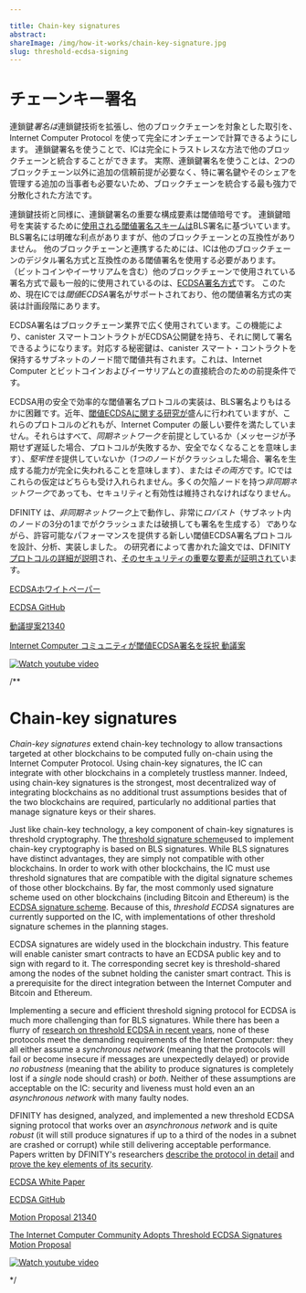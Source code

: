 ```yaml
---

title: Chain-key signatures
abstract:
shareImage: /img/how-it-works/chain-key-signature.jpg
slug: threshold-ecdsa-signing
---
```

# チェーンキー署名

連鎖鍵*署名は*連鎖鍵技術を拡張し、他のブロックチェーンを対象とした取引を、Internet Computer Protocol を使って完全にオンチェーンで計算できるようにします。
連鎖鍵署名を使うことで、ICは完全にトラストレスな方法で他のブロックチェーンと統合することができます。
実際、連鎖鍵署名を使うことは、2つのブロックチェーン以外に追加の信頼前提が必要なく、特に署名鍵やそのシェアを管理する追加の当事者も必要ないため、ブロックチェーンを統合する最も強力で分散化された方法です。

連鎖鍵技術と同様に、連鎖鍵署名の重要な構成要素は閾値暗号です。
連鎖鍵暗号を実装するために[使用される閾値署名スキームは](/how-it-works/chain-key-technology/)BLS署名に基づいています。BLS署名には明確な利点がありますが、他のブロックチェーンとの互換性がありません。
他のブロックチェーンと連携するためには、ICは他のブロックチェーンのデジタル署名方式と互換性のある閾値署名を使用する必要があります。
（ビットコインやイーサリアムを含む）他のブロックチェーンで使用されている署名方式で最も一般的に使用されているのは、[ECDSA署名方式](https://en.wikipedia.org/wiki/Elliptic_Curve_Digital_Signature_Algorithm)です。
このため、現在ICでは*閾値ECDSA*署名がサポートされており、他の閾値署名方式の実装は計画段階にあります。

ECDSA署名はブロックチェーン業界で広く使用されています。この機能により、canister スマートコントラクトがECDSA公開鍵を持ち、それに関して署名できるようになります。対応する秘密鍵は、canister スマート・コントラクトを保持するサブネットのノード間で閾値共有されます。これは、Internet Computer とビットコインおよびイーサリアムとの直接統合のための前提条件です。

ECDSA用の安全で効率的な閾値署名プロトコルの実装は、BLS署名よりもはるかに困難です。近年、[閾値ECDSAに関する研究が](https://eprint.iacr.org/2020/1390)盛んに行われていますが、これらのプロトコルのどれもが、Internet Computer の厳しい要件を満たしていません。それらはすべて、*同期ネットワークを*前提としているか（メッセージが予期せず遅延した場合、プロトコルが失敗するか、安全でなくなることを意味します）、*堅牢性を*提供していないか（*1つの*ノードがクラッシュした場合、署名を生成する能力が完全に失われることを意味します）、または*その両方*です。ICではこれらの仮定はどちらも受け入れられません。多くの欠陥ノードを持つ*非同期ネットワーク*であっても、セキュリティと有効性は維持されなければなりません。

DFINITY は、*非同期ネットワーク*上で動作し、非常に*ロバスト*（サブネット内のノードの3分の1までがクラッシュまたは破損しても署名を生成する）*で*ありながら、許容可能なパフォーマンスを提供する新しい閾値ECDSA署名プロトコルを設計、分析、実装しました。 の研究者によって書かれた論文では、DFINITY[プロトコルの詳細が説明](https://eprint.iacr.org/2022/506)され、[そのセキュリティの重要な要素が証明されて](https://eprint.iacr.org/2021/1330)います。

[ECDSAホワイトペーパー](https://eprint.iacr.org/2021/1330)

[ECDSA GitHub](https://github.com/ic-association/nns-proposals/blob/main/proposals/governance/20210920T1500Z.md)

[動議提案21340](https://dashboard.internetcomputer.org/proposal/21340)

[ Internet Computer コミュニティが閾値ECDSA署名を採択 動議案](https://medium.com/dfinity/the-internet-computer-community-approves-threshold-ecdsa-signatures-motion-proposal-65a0a3463492?source=friends_link&sk=db265995e31dac5ea751cd91e7b0a3b0)

[![Watch youtube video](https://i.ytimg.com/vi/MulbKPwv6_s/maxresdefault.jpg)](https://www.youtube.com/watch?v=MulbKPwv6_s)

/**


# Chain-key signatures

_Chain-key signatures_ extend chain-key technology to allow transactions targeted at other blockchains to be computed fully on-chain using the Internet Computer Protocol.
Using chain-key signatures, the IC can integrate with other blockchains in a completely trustless manner.
Indeed, using chain-key signatures is the strongest, most decentralized way of integrating blockchains as no additional trust assumptions besides that of the two blockchains are required, particularly no additional parties that manage signature keys or their shares.

Just like chain-key technology, a key component of chain-key signatures is threshold cryptography.
The [threshold signature scheme](/how-it-works/chain-key-technology/)used to implement chain-key cryptography is based on BLS signatures. While BLS signatures have distinct advantages, they are simply not compatible with other blockchains.
In order to work with other blockchains, the IC must use threshold signatures that are compatible with the digital signature schemes of those other blockchains.
By far, the most commonly used signature scheme used on other blockchains (including Bitcoin and Ethereum) is the [ECDSA signature scheme](https://en.wikipedia.org/wiki/Elliptic_Curve_Digital_Signature_Algorithm).
Because of this, _threshold ECDSA_ signatures are currently supported on the IC, with implementations of other threshold signature schemes in the planning stages.

ECDSA signatures are widely used in the blockchain industry. This feature will enable canister smart contracts to have an ECDSA public key and to sign with regard to it. The corresponding secret key is threshold-shared among the nodes of the subnet holding the canister smart contract. This is a prerequisite for the direct integration between the Internet Computer and Bitcoin and Ethereum.

Implementing a secure and efficient threshold signing protocol for ECDSA is much more challenging than for BLS signatures. While there has been a flurry of [research on threshold ECDSA in recent years](https://eprint.iacr.org/2020/1390), none of these protocols meet the demanding requirements of the Internet Computer: they all either assume a _synchronous network_ (meaning that the protocols will fail or become insecure if messages are unexpectedly delayed) or provide _no robustness_ (meaning that the ability to produce signatures is completely lost if a _single_ node should crash) or _both_. Neither of these assumptions are acceptable on the IC: security and liveness must hold even an an _asynchronous network_ with many faulty nodes.

DFINITY has designed, analyzed, and implemented a new threshold ECDSA signing protocol that works over an _asynchronous network_ and is quite _robust_ (it will still produce signatures if up to a third of the nodes in a subnet are crashed or corrupt) while still delivering acceptable performance. Papers written by DFINITY's researchers [describe the protocol in detail](https://eprint.iacr.org/2022/506) and [prove the key elements of its security](https://eprint.iacr.org/2021/1330).

[ECDSA White Paper](https://eprint.iacr.org/2021/1330)

[ECDSA GitHub](https://github.com/ic-association/nns-proposals/blob/main/proposals/governance/20210920T1500Z.md)

[Motion Proposal 21340](https://dashboard.internetcomputer.org/proposal/21340)

[The Internet Computer Community Adopts Threshold ECDSA Signatures Motion Proposal](https://medium.com/dfinity/the-internet-computer-community-approves-threshold-ecdsa-signatures-motion-proposal-65a0a3463492?source=friends_link&sk=db265995e31dac5ea751cd91e7b0a3b0)

[![Watch youtube video](https://i.ytimg.com/vi/MulbKPwv6_s/maxresdefault.jpg)](https://www.youtube.com/watch?v=MulbKPwv6_s)

*/